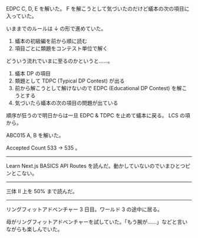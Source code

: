 EDPC C, D, E を解いた。 F を解こうとして気づいたのだけど蟻本の次の項目に入っていた。

いままでのルールは ↓ の形で進めていた。

1. 蟻本の初級編を前から順に読む
2. 項目ごとに類題をコンテスト単位で解く

どういう流れでいまに至るのかというと……。

1. 蟻本 DP の項目
2. 類題として TDPC (Typical DP Contest) が出る
3. 前から解こうとして解けないので EDPC (Educational DP Contest) を解こうとする
4. 気づいたら蟻本の次の項目の問題が出ている

順序が狂うので明日からは一旦 EDPC & TDPC を止めて蟻本に戻る。 LCS の項から。

ABC015 A, B を解いた。

Accepted Count 533 -> 535 。

---

Learn Next.js BASICS API Routes を読んだ。動かしていないのでいまひとつピンとこない。

---

三体 II 上を 50% まで読んだ。

---

リングフィットアドベンチャー 3 日目。ワールド 3 の途中に居る。

母がリングフィットアドベンチャーを試していた。「もう腕が……」などと言いながらも楽しんでいた。
